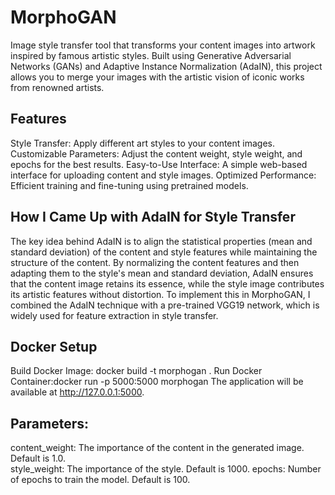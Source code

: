 # MorphoGAN
Image style transfer tool that transforms your content images into artwork inspired by famous artistic styles. Built using Generative Adversarial Networks (GANs) and Adaptive Instance Normalization (AdaIN), this project allows you to merge your images with the artistic vision of iconic works from renowned artists.

## Features
Style Transfer: Apply different art styles to your content images.
Customizable Parameters: Adjust the content weight, style weight, and epochs for the best results.
Easy-to-Use Interface: A simple web-based interface for uploading content and style images.
Optimized Performance: Efficient training and fine-tuning using pretrained models.

## How I Came Up with AdaIN for Style Transfer
The key idea behind AdaIN is to align the statistical properties (mean and standard deviation) of the content and style features while maintaining the structure of the content. By normalizing the content features and then adapting them to the style's mean and standard deviation, AdaIN ensures that the content image retains its essence, while the style image contributes its artistic features without distortion.
To implement this in MorphoGAN, I combined the AdaIN technique with a pre-trained VGG19 network, which is widely used for feature extraction in style transfer. 

## Docker Setup
Build Docker Image: docker build -t morphogan .
Run Docker Container:docker run -p 5000:5000 morphogan
The application will be available at http://127.0.0.1:5000.

## Parameters:
content_weight: The importance of the content in the generated image. Default is 1.0.<br>
style_weight: The importance of the style. Default is 1000.
epochs: Number of epochs to train the model. Default is 100.
